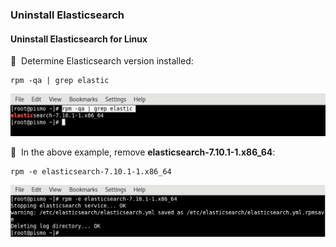 ### Uninstall Elasticsearch

#### Uninstall Elasticsearch for Linux

🔴 &nbsp;Determine Elasticsearch version installed:
```
rpm -qa | grep elastic
```

![Image: Determine Elasticsearch Version](images/image_uninstall_elasticsearch_determine_version.png)

🔴 &nbsp;In the above example, remove **elasticsearch-7.10.1-1.x86_64**:
```
rpm -e elasticsearch-7.10.1-1.x86_64
```

![Image: Remove Elasticsearch](images/image_uninstall_elasticsearch_remove.png)

